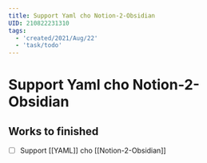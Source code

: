 ```yaml
---
title: Support Yaml cho Notion-2-Obsidian
UID: 210822231310
tags:
  - 'created/2021/Aug/22'
  - 'task/todo'
---
```

# Support Yaml cho Notion-2-Obsidian


## Works to finished
- [ ] Support [[YAML]] cho [[Notion-2-Obsidian]]

